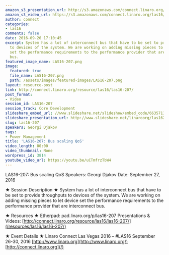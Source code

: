 ```yaml
---
amazon_s3_presentation_url: http://s3.amazonaws.com/connect.linaro.org/las16/Presentations/Tuesday/LAS16-207%20-%20Bus%20scaling%20QoS.pdf
amazon_s3_video_url: https://s3.amazonaws.com/connect.linaro.org/las16/Videos/Tuesday/LAS16-207%20Bus%20scaling%20QoS.mp4
author: connect
categories:
- las16
comments: false
date: 2016-09-20 17:10:45
excerpt: System has a lot of interconnect bus that have to be set to provide throughputs
  to devices of the system. We are working on adding missing pieces to let device
  set the performance requirements to the performance provider that are interconnect
  bus.
featured_image_name: LAS16-207.png
image:
  featured: true
  file_name: LAS16-207.png
  path: /assets/images/featured-images/LAS16-207.png
layout: resource-post
link: http://connect.linaro.org/resource/las16/las16-207/
post_format:
- Video
session_id: LAS16-207
session_track: Core Development
slideshare_embed_url: //www.slideshare.net/slideshow/embed_code/66357118
slideshare_presentation_url: http://www.slideshare.net/linaroorg/las16207-bus-scaling-qos
slug: las16-207
speakers: Georgi Djakov
tags:
- Power Management
title: 'LAS16-207: Bus scaling QoS'
video_length: 00:00
video_thumbnail: None
wordpress_id: 3814
youtube_video_url: https://youtu.be/uCTmfrzTbW4
---
```


LAS16-207: Bus scaling QoS
Speakers: Georgi Djakov
Date: September 27, 2016

★ Session Description ★
System has a lot of interconnect bus that have to be set to provide throughputs to devices of the system. We are working on adding missing pieces to let device set the performance requirements to the performance provider that are interconnect bus.

★ Resources ★
Etherpad: pad.linaro.org/p/las16-207
Presentations & Videos: [http://connect.linaro.org/resource/las16/las16-207/](/resources/las16/las16-207/)

★ Event Details ★
Linaro Connect Las Vegas 2016 – #LAS16
September 26-30, 2016
[http://www.linaro.org](http://www.linaro.org/)
[http://connect.linaro.org](/)